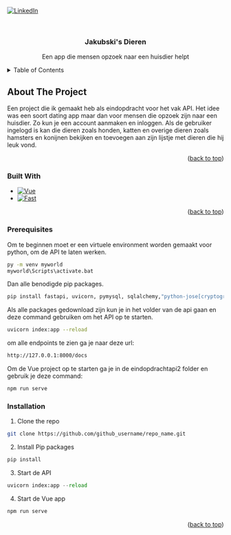 <!-- Improved compatibility of back to top link: See: https://github.com/othneildrew/Best-README-Template/pull/73 -->
<a name="readme-top"></a>
<!--
*** Thanks for checking out the Best-README-Template. If you have a suggestion
*** that would make this better, please fork the repo and create a pull request
*** or simply open an issue with the tag "enhancement".
*** Don't forget to give the project a star!
*** Thanks again! Now go create something AMAZING! :D
-->



<!-- PROJECT SHIELDS -->
<!--
*** I'm using markdown "reference style" links for readability.
*** Reference links are enclosed in brackets [ ] instead of parentheses ( ).
*** See the bottom of this document for the declaration of the reference variables
*** for contributors-url, forks-url, etc. This is an optional, concise syntax you may use.
*** https://www.markdownguide.org/basic-syntax/#reference-style-links
-->
[![LinkedIn][linkedin-shield]][linkedin-url]



<!-- PROJECT LOGO -->
<br />


<h3 align="center">Jakubski's Dieren</h3>

  <p align="center">
    Een app die mensen opzoek naar een huisdier helpt
    <br />
  </p>
</div>



<!-- TABLE OF CONTENTS -->
<details>
  <summary>Table of Contents</summary>
  <ol>
    <li>
      <a href="#about-the-project">About The Project</a>
      <ul>
        <li><a href="#built-with">Built With</a></li>
      </ul>
    </li>
    <li>
      <a href="#getting-started">Getting Started</a>
      <ul>
        <li><a href="#prerequisites">Prerequisites</a></li>
        <li><a href="#installation">Installation</a></li>
      </ul>
    </li>
    <li><a href="#usage">Usage</a></li>
    <li><a href="#contact">Contact</a></li>
  </ol>
</details>



<!-- ABOUT THE PROJECT -->
## About The Project
Een project die ik gemaakt heb als eindopdracht voor het vak API. Het idee was een soort dating app maar dan voor mensen die opzoek zijn naar een huisdier. Zo kun je een account aanmaken en inloggen. Als de gebruiker ingelogd is kan die dieren zoals honden, katten en overige dieren zoals hamsters en konijnen bekijken en toevoegen aan zijn lijstje met dieren die hij leuk vond.

<p align="right">(<a href="#readme-top">back to top</a>)</p>



### Built With

* [![Vue][Vue.js]][Vue-url]
* [![Fast][Fast.api]][Fast-url]

<p align="right">(<a href="#readme-top">back to top</a>)</p>





### Prerequisites
Om te beginnen moet er een virtuele environment worden gemaakt voor python, om de API te laten werken.
```sh
py -m venv myworld
myworld\Scripts\activate.bat
```
Dan alle benodigde pip packages.
```sh
pip install fastapi, uvicorn, pymysql, sqlalchemy,"python-jose[cryptography]" ,"python-jose[cryptography]" 
```
Als alle packages gedownload zijn kun je in het volder van de api gaan en deze command gebruiken om het API op te starten.
```sh
uvicorn index:app --reload
```
om alle endpoints te zien ga je naar deze url:
```sh
http://127.0.0.1:8000/docs
```
Om de Vue project op te starten ga je in de eindopdrachtapi2 folder en gebruik je deze command:
```sh
npm run serve
```


### Installation
1. Clone the repo
```sh
git clone https://github.com/github_username/repo_name.git
```
2. Install Pip packages
```sh
pip install
```
3. Start de API
```py
uvicorn index:app --reload
```
4. Start de Vue app
```sh
npm run serve
```
   

<p align="right">(<a href="#readme-top">back to top</a>)</p>














<!-- MARKDOWN LINKS & IMAGES -->
<!-- https://www.markdownguide.org/basic-syntax/#reference-style-links -->
[contributors-shield]: https://img.shields.io/github/contributors/github_username/repo_name.svg?style=for-the-badge
[contributors-url]: https://github.com/github_username/repo_name/graphs/contributors
[forks-shield]: https://img.shields.io/github/forks/github_username/repo_name.svg?style=for-the-badge
[forks-url]: https://github.com/github_username/repo_name/network/members
[stars-shield]: https://img.shields.io/github/stars/github_username/repo_name.svg?style=for-the-badge
[stars-url]: https://github.com/github_username/repo_name/stargazers
[issues-shield]: https://img.shields.io/github/issues/github_username/repo_name.svg?style=for-the-badge
[issues-url]: https://github.com/github_username/repo_name/issues
[license-shield]: https://img.shields.io/github/license/github_username/repo_name.svg?style=for-the-badge
[license-url]: https://github.com/github_username/repo_name/blob/master/LICENSE.txt
[linkedin-shield]: https://img.shields.io/badge/-LinkedIn-black.svg?style=for-the-badge&logo=linkedin&colorB=555
[linkedin-url]: https://www.linkedin.com/in/jakub-chomik/
[product-screenshot]: images/screenshot.png
[Next.js]: https://img.shields.io/badge/next.js-000000?style=for-the-badge&logo=nextdotjs&logoColor=white
[Next-url]: https://nextjs.org/
[React.js]: https://img.shields.io/badge/React-20232A?style=for-the-badge&logo=react&logoColor=61DAFB
[React-url]: https://reactjs.org/
[Vue.js]: https://img.shields.io/badge/Vue.js-35495E?style=for-the-badge&logo=vuedotjs&logoColor=4FC08D
[Vue-url]: https://vuejs.org/
[Fast.api]: https://img.shields.io/badge/FastAPI-005571?style=for-the-badge&logo=fastapi
[Fast-url]: https://fastapi.tiangolo.com/
[Angular.io]: https://img.shields.io/badge/Angular-DD0031?style=for-the-badge&logo=angular&logoColor=white
[Angular-url]: https://angular.io/
[Svelte.dev]: https://img.shields.io/badge/Svelte-4A4A55?style=for-the-badge&logo=svelte&logoColor=FF3E00
[Svelte-url]: https://svelte.dev/
[Laravel.com]: https://img.shields.io/badge/Laravel-FF2D20?style=for-the-badge&logo=laravel&logoColor=white
[Laravel-url]: https://laravel.com
[Bootstrap.com]: https://img.shields.io/badge/Bootstrap-563D7C?style=for-the-badge&logo=bootstrap&logoColor=white
[Bootstrap-url]: https://getbootstrap.com
[JQuery.com]: https://img.shields.io/badge/jQuery-0769AD?style=for-the-badge&logo=jquery&logoColor=white
[JQuery-url]: https://jquery.com 
